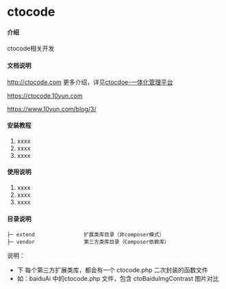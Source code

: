 # ctocode

#### 介绍
ctocode相关开发

#### 文档说明

http://ctocode.com
更多介绍，详见[ctocdoe-一体化管理平台](http://doc.ctocode.com)

https://ctocode.10yun.com

https://www.10yun.com/blog/3/


#### 安装教程

1. xxxx
2. xxxx
3. xxxx

#### 使用说明

1. xxxx
2. xxxx
3. xxxx


#### 目录说明



~~~
├─ extend                扩展类库目录（非composer模式）
├─ vendor                第三方类库目录（Composer依赖库）
~~~


说明：

- 下 每个第三方扩展类库，都会有一个 ctocode.php 二次封装的函数文件
- 如：baiduAi 中的ctocode.php 文件，包含  ctoBaiduImgContrast  图片对比
 
	
	
	
	
